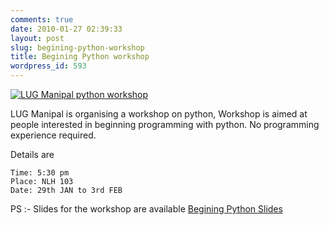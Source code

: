 ```yaml
---
comments: true
date: 2010-01-27 02:39:33
layout: post
slug: begining-python-workshop
title: Begining Python workshop
wordpress_id: 593
---
```


[![LUG Manipal python workshop](http://files.ankurs.com/python-212x300.jpg)](http://files.ankurs.com/python.jpg)

LUG Manipal is organising a workshop on python, Workshop is aimed at people interested in beginning programming with python. No programming experience required.

Details are 

    Time: 5:30 pm
    Place: NLH 103
    Date: 29th JAN to 3rd FEB

PS :- Slides for the workshop are available [Begining Python Slides](http://files.ankurs.com/python.pdf)

